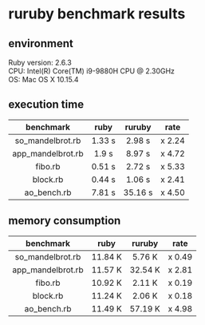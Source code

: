 # ruruby benchmark results

## environment

Ruby version: 2.6.3  
CPU: Intel(R) Core(TM) i9-9880H CPU @ 2.30GHz  
OS: Mac OS X 10.15.4

## execution time

|     benchmark     |  ruby  | ruruby  |  rate  |
| :---------------: | :----: | :-----: | :----: |
| so_mandelbrot.rb  | 1.33 s | 2.98 s  | x 2.24 |
| app_mandelbrot.rb | 1.9 s  | 8.97 s  | x 4.72 |
|      fibo.rb      | 0.51 s | 2.72 s  | x 5.33 |
|     block.rb      | 0.44 s | 1.06 s  | x 2.41 |
|    ao_bench.rb    | 7.81 s | 35.16 s | x 4.50 |

## memory consumption

|     benchmark     |  ruby   | ruruby  |  rate  |
| :---------------: | :-----: | :-----: | :----: |
| so_mandelbrot.rb  | 11.84 K | 5.76 K  | x 0.49 |
| app_mandelbrot.rb | 11.57 K | 32.54 K | x 2.81 |
|      fibo.rb      | 10.92 K | 2.11 K  | x 0.19 |
|     block.rb      | 11.24 K | 2.06 K  | x 0.18 |
|    ao_bench.rb    | 11.49 K | 57.19 K | x 4.98 |
